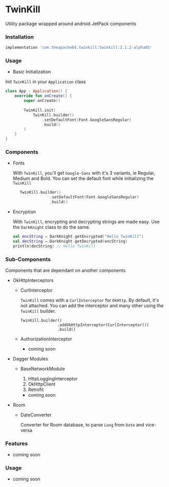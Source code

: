 # TwinKill

Utility package wrapped around android JetPack components

### Installation

```groovy
implementation 'com.theapache64.twinkill:twinkill:2.1.2-alpha05'
```

### Usage

 - Basic Initialization
 
 Init `TwinKill` in your `Application` class
 
 ```kotlin
 class App : Application() {
     override fun onCreate() {
         super.onCreate()
         
         TwinKill.init(
             TwinKill.builder()
                 .setDefaultFont(Font.GoogleSansRegular)
                 .build()
         )
     }
 }
```



### Components

   
 - Fonts
 
    With `TwinKill`, you'll get `Google-Sans` with it's 3 variants, ie Regular, Medium and Bold.
    You can set the default font while initializing the `TwinKill`
    
    ```kotlin
       TwinKill.builder()
                    .setDefaultFont(Font.GoogleSansRegular)
                    .build() 
    ```
 - Encryption
   
   With `TwinKill`, encrypting and decrypting strings are made easy. Use the `DarkKnight` class to do the same.   
   ```kotlin
   val encString = DarkKnight.getEncrypted("Hello TwinKill")
   val decString = DarkKnight.getDecrypted(encString)
   println(decString) // Hello TwinKill
   ```

    
### Sub-Components

Components that are dependant on another components
    
 - OkHttpInterceptors
    
    - CurlInterceptor
      
        `TwinKill` comes with a `CurlInterceptor` for `OkHttp`. By default, it's not attached.
        You can add the interceptor and many other using the `TwinKill` builder.
        
        
        ```kotin
        TwinKill.builder()
                        .addOkHttpInterceptor(CurlInterceptor())
                        .build()
        ```
    
    - AuthorizationInterceptor
    
        - coming soon
    
    
 - Dagger Modules
 
    - BaseNetworkModule
        
        1. HttpLoggingInterceptor
        2. OkHttpClient
        3. Retrofit    
       
        - coming soon
        
        
 - Room
 
    - DateConverter
     
        Converter for Room database, to parse `Long` from `Date` and vice-versa
   
 
 
### Features

 - coming soon

### Usage

 - coming soon